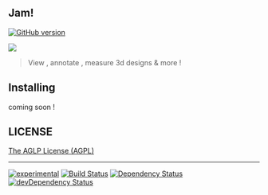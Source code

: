 ## Jam!

[![GitHub version](https://badge.fury.io/gh/usco%2FJam.svg)](https://badge.fury.io/gh/usco%2Fjam)

<img src="https://raw.githubusercontent.com/usco/Jam/master/screenshot.png" /> 


> View , annotate , measure 3d designs & more !


## Installing

  coming soon !


## LICENSE

[The AGLP License (AGPL)](https://github.com/usco/Jam/blob/master/LICENSE)

- - -

[![experimental](http://badges.github.io/stability-badges/dist/experimental.svg)](http://github.com/badges/stability-badges)
[![Build Status](https://travis-ci.org/usco/Jam.svg?branch=master)](https://travis-ci.org/usco/Jam)
[![Dependency Status](https://david-dm.org/usco/jam.svg)](https://david-dm.org/usco/jam)
[![devDependency Status](https://david-dm.org/usco/jam/dev-status.svg)](https://david-dm.org/usco/jam#info=devDependencies)
